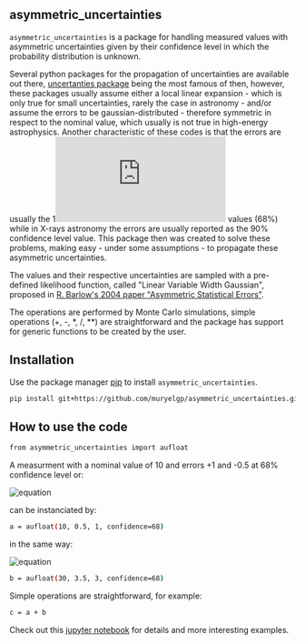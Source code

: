 ## asymmetric_uncertainties



```asymmetric_uncertainties``` is a package for handling measured values with asymmetric uncertainties given by their confidence level in which the probability distribution is unknown.

Several python packages for the propagation of uncertainties are available out there,  [uncertanties package](https://pythonhosted.org/uncertainties/) being the most famous of then, however, these packages usually assume either a local linear expansion - which is only true for small uncertainties, rarely the case in astronomy - and/or assume the errors to be gaussian-distributed - therefore symmetric in respect to the nominal value, which usually is not true in high-energy astrophysics. Another characteristic of these codes is that the errors are usually the 1![equation](https://latex.codecogs.com/gif.latex?%5Csigma) values (68%) while in X-rays astronomy the errors are usually reported as the 90% confidence level value. This package then was created to solve these problems, making easy - under some assumptions - to propagate these asymmetric uncertainties.

The values and their respective uncertainties are sampled with a pre-defined likelihood function, called "Linear Variable Width Gaussian", 
proposed in [R. Barlow's 2004 paper "Asymmetric Statistical Errors"](https://arxiv.org/abs/physics/0406120).

The operations are performed by Monte Carlo simulations, simple operations (+, -, *, /, **) are straightforward and the package has support for generic functions to be created by the user.

## Installation

Use the package manager [pip](https://pip.pypa.io/en/stable/) to install ```asymmetric_uncertainties```.

```bash
pip install git+https://github.com/muryelgp/asymmetric_uncertainties.git
```

## How to use the code

```bash
from asymmetric_uncertainties import aufloat
```
A measurment with a nominal value of 10 and errors +1 and -0.5 at 68% confidence level or: 

![equation](https://latex.codecogs.com/gif.latex?a&space;=&space;10^{&plus;1.0}_{-0.5})

can be instanciated by:

```bash
a = aufloat(10, 0.5, 1, confidence=68)
```
in the same way:

![equation](https://latex.codecogs.com/gif.latex?b&space;=&space;30^{&plus;3.0}_{-3.5})


```bash
b = aufloat(30, 3.5, 3, confidence=68)
```
Simple operations are straightforward, for example: 

```bash
c = a + b 
```

Check out this [jupyter notebook](https://github.com/muryelgp/PCI/blob/master/pci/How_to.ipynb) for details and more interesting examples.
